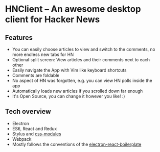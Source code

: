 # HNClient – An awesome desktop client for Hacker News

## Features
- You can easily choose articles to view and switch to the comments, no more
  endless new tabs for HN
- Optional split screen: View articles and their comments next to each other
- Easily navigate the App with Vim like keyboard shortcuts
- Comments are foldable
- No aspect of HN was forgotten, e.g. you can view HN polls inside the app
- Automatically loads new articles if you scrolled down far enough
- It's Open Source, you can change it however you like! :)

## Tech overview
- Electron
- ES6, React and Redux
- Stylus and [css-modules](https://github.com/css-modules/css-modules)
- Webpack
- Mostly follows the conventions of the [electron-react-boilerplate](https://github.com/chentsulin/electron-react-boilerplate)
